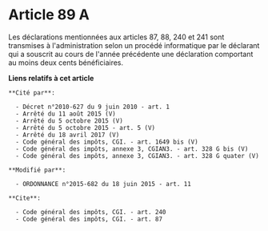 # Article 89 A

Les déclarations mentionnées aux articles 87, 88, 240 et 241 sont transmises à l'administration selon un procédé informatique
par le déclarant qui a souscrit au cours de l'année précédente une déclaration comportant au moins deux cents bénéficiaires.

**Liens relatifs à cet article**

	**Cité par**:

	  - Décret n°2010-627 du 9 juin 2010 - art. 1
	  - Arrêté du 11 août 2015 (V)
	  - Arrêté du 5 octobre 2015 (V)
	  - Arrêté du 5 octobre 2015 - art. 5 (V)
	  - Arrêté du 18 avril 2017 (V)
	  - Code général des impôts, CGI. - art. 1649 bis (V)
	  - Code général des impôts, annexe 3, CGIAN3. - art. 328 G bis (V)
	  - Code général des impôts, annexe 3, CGIAN3. - art. 328 G quater (V)

	**Modifié par**:

	  - ORDONNANCE n°2015-682 du 18 juin 2015 - art. 11

	**Cite**:

	  - Code général des impôts, CGI. - art. 240
	  - Code général des impôts, CGI. - art. 87
